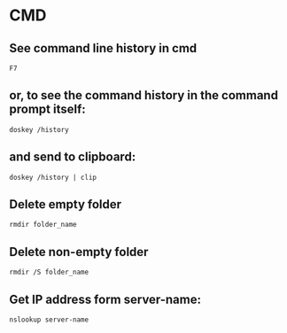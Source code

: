 # CMD

## See command line history in cmd
`F7`

## or, to see the command history in the command prompt itself:
`doskey /history`

## and send to clipboard:
`doskey /history | clip`

## Delete empty folder
`rmdir folder_name`

## Delete non-empty folder
`rmdir /S folder_name`

## Get IP address form server-name:
`nslookup server-name`
